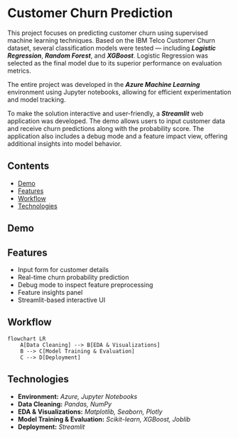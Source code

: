 # Customer Churn Prediction
This project focuses on predicting customer churn using supervised machine learning techniques. Based on the IBM Telco Customer Churn dataset, several classification models were tested — including ***Logistic Regression***, ***Random Forest***, and ***XGBoost***. Logistic Regression was selected as the final model due to its superior performance on evaluation metrics.

The entire project was developed in the ***Azure Machine Learning*** environment using Jupyter notebooks, allowing for efficient experimentation and model tracking.

To make the solution interactive and user-friendly, a ***Streamlit*** web application was developed. The demo allows users to input customer data and receive churn predictions along with the probability score. The application also includes a debug mode and a feature impact view, offering additional insights into model behavior.

## Contents
- [Demo](#demo)
- [Features](#features)
- [Workflow](#workflow)
- [Technologies](#technologies)

## Demo

## Features

- Input form for customer details
- Real-time churn probability prediction
- Debug mode to inspect feature preprocessing
- Feature insights panel
- Streamlit-based interactive UI

## Workflow

```mermaid
flowchart LR
    A[Data Cleaning] --> B[EDA & Visualizations]
    B --> C[Model Training & Evaluation]
    C --> D[Deployment]
```

## Technologies

- **Environment:** *Azure, Jupyter Notebooks*
- **Data Cleaning:** *Pandas, NumPy*
- **EDA & Visualizations:** *Matplotlib, Seaborn, Plotly*
- **Model Training & Evaluation:** *Scikit-learn, XGBoost, Joblib*
- **Deployment:** *Streamlit*